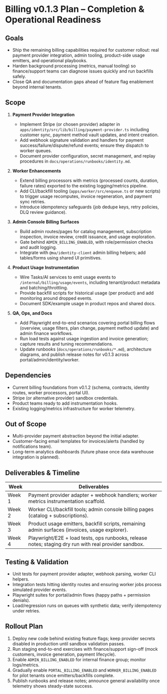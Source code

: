 # Billing v0.1.3 Plan – Completion & Operational Readiness

## Goals
- Ship the remaining billing capabilities required for customer rollout: real payment provider integration, admin tooling, product-side usage emitters, and operational playbooks.
- Harden background processing (metrics, manual tooling) so finance/support teams can diagnose issues quickly and run backfills safely.
- Close QA and documentation gaps ahead of feature flag enablement beyond internal tenants.

## Scope
1. **Payment Provider Integration**
   - Implement Stripe (or chosen provider) adapter in `apps/identity/src/lib/billing/payment-provider.ts` including customer sync, payment method vault updates, and intent creation.
   - Add webhook signature validation and handlers for payment success/failure/dispute/refund events; ensure they dispatch to worker queues.
   - Document provider configuration, secret management, and replay procedures in `docs/operations/runbooks/identity.md`.

2. **Worker Enhancements**
   - Extend billing processors with metrics (processed counts, duration, failure rates) exported to the existing logging/metrics pipeline.
   - Add CLI/backfill tooling (`apps/worker/src/enqueue.ts` or new scripts) to trigger usage recomputes, invoice regeneration, and payment sync retries.
   - Introduce idempotency safeguards (job dedupe keys, retry policies, DLQ review guidance).

3. **Admin Console Billing Surfaces**
   - Build admin routes/pages for catalog management, subscription inspection, invoice review, credit issuance, and usage exploration.
   - Gate behind `ADMIN_BILLING_ENABLED`, with role/permission checks and audit logging.
   - Integrate with `@ma/identity-client` admin billing helpers; add tables/forms using shared UI primitives.

4. **Product Usage Instrumentation**
   - Wire Tasks/AI services to emit usage events to `/internal/billing/usage/events`, including tenant/product metadata and batching/throttling.
   - Provide backfill scripts for historical usage (per product) and add monitoring around dropped events.
   - Document SDK/example usage in product repos and shared docs.

5. **QA, Ops, and Docs**
   - Add Playwright end-to-end scenarios covering portal billing flows (overview, usage filters, plan change, payment method update) and admin finance workflows.
   - Run load tests against usage ingestion and invoice generation; capture results and tuning recommendations.
   - Update runbooks (`docs/operations/runbooks/*.md`), architecture diagrams, and publish release notes for v0.1.3 across portal/admin/identity/worker.

## Dependencies
- Current billing foundations from v0.1.2 (schema, contracts, identity routes, worker processors, portal UI).
- Stripe (or alternative provider) sandbox credentials.
- Product teams ready to add instrumentation hooks.
- Existing logging/metrics infrastructure for worker telemetry.

## Out of Scope
- Multi-provider payment abstraction beyond the initial adapter.
- Customer-facing email templates for invoices/alerts (handled by notifications team).
- Long-term analytics dashboards (future phase once data warehouse integration is planned).

## Deliverables & Timeline
| Week | Deliverables |
| --- | --- |
| Week 1 | Payment provider adapter + webhook handlers; worker metrics instrumentation scaffold. |
| Week 2 | Worker CLI/backfill tools; admin console billing pages (catalog + subscriptions). |
| Week 3 | Product usage emitters, backfill scripts, remaining admin surfaces (invoices, usage explorer). |
| Week 4 | Playwright/E2E + load tests, ops runbooks, release notes; staging dry run with real provider sandbox. |

## Testing & Validation
- Unit tests for payment provider adapter, webhook parsing, worker CLI helpers.
- Integration tests hitting identity routes and ensuring worker jobs process simulated provider events.
- Playwright suites for portal/admin flows (happy paths + permission denials).
- Load/regression runs on queues with synthetic data; verify idempotency under retries.

## Rollout Plan
1. Deploy new code behind existing feature flags; keep provider secrets disabled in production until sandbox validation passes.
2. Run staging end-to-end exercises with finance/support sign-off (mock customers, invoice generation, payment lifecycle).
3. Enable `ADMIN_BILLING_ENABLED` for internal finance group; monitor logs/metrics.
4. Gradually enable `PORTAL_BILLING_ENABLED` and `WORKER_BILLING_ENABLED` for pilot tenants once emitters/backfills complete.
5. Publish runbooks and release notes; announce general availability once telemetry shows steady-state success.

